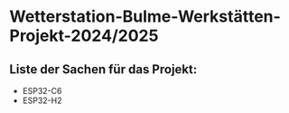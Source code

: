 # Wetterstation-Bulme-Werkstätten-Projekt-2024/2025

## Liste der Sachen für das Projekt:
- ESP32-C6
- ESP32-H2
